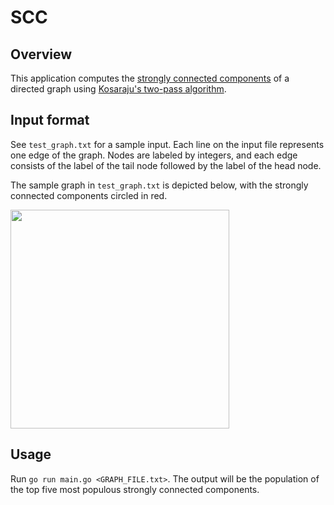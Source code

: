 # SCC

## Overview

This application computes the [strongly connected components](https://en.wikipedia.org/wiki/Strongly_connected_component) of a directed graph using [Kosaraju's two-pass algorithm](https://en.wikipedia.org/wiki/Kosaraju's_algorithm).

## Input format

See `test_graph.txt` for a sample input. Each line on the input file represents one edge of the graph.
Nodes are labeled by integers, and each edge consists of the label of the tail node followed by the label
of the head node.

The sample graph in `test_graph.txt` is depicted below, with the strongly connected components circled in red.

<img src="graph.png" width=350>

## Usage

Run `go run main.go <GRAPH_FILE.txt>`. The output will be the population of the top five most populous
strongly connected components.
